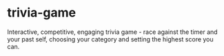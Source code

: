 # trivia-game
Interactive, competitive, engaging trivia game - race against the timer and your past self, choosing your category and setting the highest score you can.

